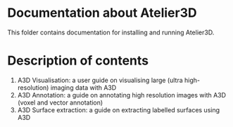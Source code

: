 # Documentation about Atelier3D
This folder contains documentation for installing and running Atelier3D. 

# Description of contents
1. A3D Visualisation: a user guide on visualising large (ultra high-resolution) imaging data with A3D
2. A3D Annotation: a guide on annotating high resolution images with A3D (voxel and vector annotation) 
3. A3D Surface extraction: a guide on extracting labelled surfaces using A3D
